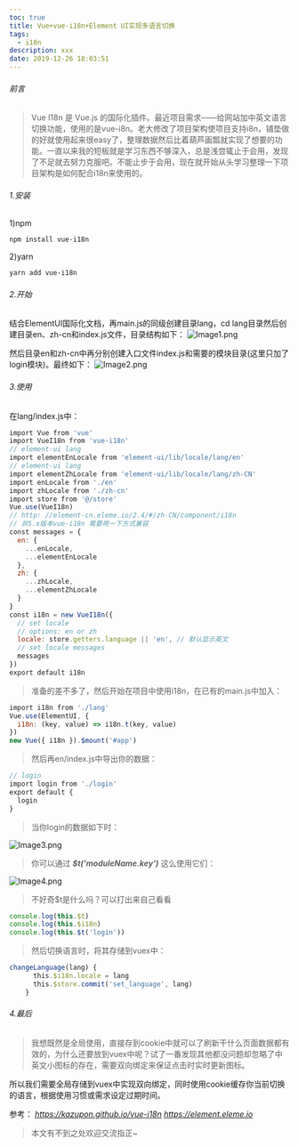 ```yaml
---
toc: true
title: Vue+vue-i18n+Element UI实现多语言切换
tags:
  - i18n
description: xxx
date: 2019-12-26 18:03:51
---
```


###### 前言
>Vue I18n 是 Vue.js 的国际化插件。最近项目需求——给网站加中英文语言切换功能，使用的是vue-i8n。老大修改了项目架构使项目支持i8n，铺垫做的好就使用起来很easy了，整理数据然后比着葫芦画瓢就实现了想要的功能。一直以来我的短板就是学习东西不够深入，总是浅尝辄止于会用，发现了不足就去努力克服吧。不能止步于会用，现在就开始从头学习整理一下项目架构是如何配合i18n来使用的。


###### 1.安装

1)npm
```Bash
npm install vue-i18n
```
2)yarn
```bash
yarn add vue-i18n
```
###### 2.开始

<!--more-->
结合ElementUI国际化文档，再main.js的同级创建目录lang，cd lang目录然后创建目录en、zh-cn和index.js文件，目录结构如下：
![Image1.png](Image1.png)

然后目录en和zh-cn中再分别创建入口文件index.js和需要的模块目录(这里只加了login模块)。最终如下：
![Image2.png](Image2.png)

###### 3.使用
在lang/index.js中：
```js
import Vue from 'vue'
import VueI18n from 'vue-i18n'
// element-ui lang
import elementEnLocale from 'element-ui/lib/locale/lang/en' 
// element-ui lang
import elementZhLocale from 'element-ui/lib/locale/lang/zh-CN' 
import enLocale from './en'
import zhLocale from './zh-cn'
import store from '@/store'
Vue.use(VueI18n)
// http: //element-cn.eleme.io/2.4/#/zh-CN/component/i18n
// 非5.x版本vue-i18n 需要用一下方式兼容
const messages = {
  en: {
    ...enLocale,
    ...elementEnLocale
  },
  zh: {
    ...zhLocale,
    ...elementZhLocale
  }
}
const i18n = new VueI18n({
  // set locale
  // options: en or zh
  locale: store.getters.language || 'en', // 默认显示英文
  // set locale messages
  messages
})
export default i18n
```

>准备的差不多了，然后开始在项目中使用i18n，在已有的main.js中加入：
```js
import i18n from './lang'
Vue.use(ElementUI, {
  i18n: (key, value) => i18n.t(key, value)
})
new Vue({ i18n }).$mount('#app')
```

>然后再en/index.js中导出你的数据：

```js
// login
import login from './login'
export default {
  login
}
```
>当你login的数据如下时：

![Image3.png](Image3.png)
>你可以通过 ***$t('moduleName.key')*** 这么使用它们：

![Image4.png](Image4.png)


>不好奇$t是什么吗？可以打出来自己看看
```js
console.log(this.$t)
console.log(this.$i18n)
console.log(this.$t('login'))
```
>然后切换语言时，将其存储到vuex中：
```js
changeLanguage(lang) {
      this.$i18n.locale = lang
      this.$store.commit('set_language', lang)
    }
```

###### 4.最后
>我想既然是全局使用，直接存到cookie中就可以了刷新干什么页面数据都有效的，为什么还要放到vuex中呢？试了一番发现其他都没问题却忽略了中英文小图标的存在，需要双向绑定来保证点击时实时更新图标。

所以我们需要全局存储到vuex中实现双向绑定，同时使用cookie缓存你当前切换的语言，根据使用习惯或需求设定过期时间。

参考：
*https://kazupon.github.io/vue-i18n
https://element.eleme.io*

>本文有不到之处欢迎交流指正~
